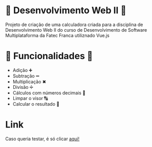 # 🧮 Desenvolvimento Web II 🧮

Projeto de criação de uma calculadora criada para a disciplina de Desenvolvimento Web II do curso de Desenvolvimento de Software Multiplataforma da Fatec Franca utiliznado Vue.js

# 🧮 Funcionalidades 🧮

- Adição ➕
- Subtração ➖
- Multiplicação ✖
- Divisão ➗
- Cálculos com números decimais 🔢
- Limpar o visor 🔠
- Calcular o resultado 🟰

# Link #

Caso queria testar, é só clicar [aqui!](https://calcvuejsnathan.netlify.app/)
